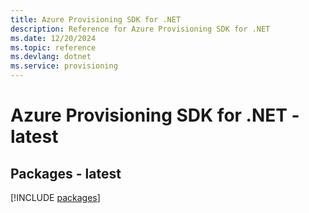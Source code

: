 ```yaml
---
title: Azure Provisioning SDK for .NET
description: Reference for Azure Provisioning SDK for .NET
ms.date: 12/20/2024
ms.topic: reference
ms.devlang: dotnet
ms.service: provisioning
---
```

# Azure Provisioning SDK for .NET - latest
## Packages - latest
[!INCLUDE [packages](provisioning-index.md)]